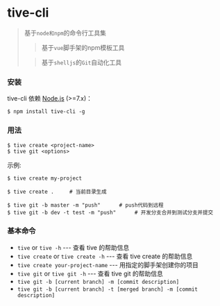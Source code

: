 # tive-cli
>基于`node和npm`的命令行工具集
>>基于`vue`脚手架的npm模板工具
> 
>>基于`shelljs`的`Git`自动化工具


### 安装
tive-cli 依赖 [Node.js](https://nodejs.org/en/) (>=7.x)：

```
$ npm install tive-cli -g
```

### 用法
```
$ tive create <project-name>
$ tive git <options>
```

示例:

```
$ tive create my-project

$ tive create .     # 当前目录生成

$ tive git -b master -m "push"      # push代码到远程
$ tive git -b dev -t test -m "push"      # 开发分支合并到测试分支并提交 
```

### 基本命令

* `tive` or `tive -h` --- 查看 tive 的帮助信息
* `tive create` or `tive create -h` --- 查看 tive create 的帮助信息
* `tive create your-project-name` --- 用指定的脚手架创建你的项目
* `tive git` or `tive git -h` --- 查看 tive git 的帮助信息
* `tive git -b [current branch] -m [commit description]`
* `tive git -b [current branch] -t [merged branch] -m [commit description]`